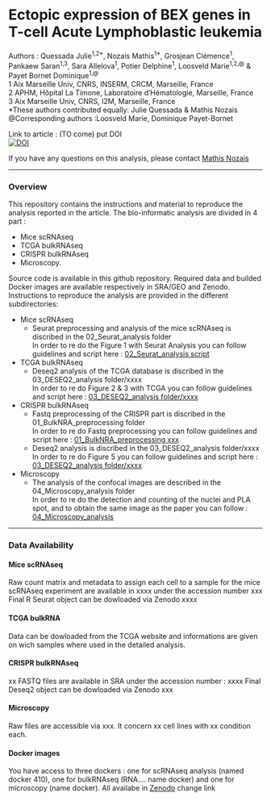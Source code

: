# Ectopic expression of BEX genes in T-cell Acute Lymphoblastic leukemia

Authors : Quessada Julie<sup>1,2*</sup>, Nozais Mathis<sup>1*</sup>, Grosjean Clémence<sup>1</sup>, Pankaew Saran<sup>1,3</sup>, Sara Allelova<sup>1</sup>, Potier Delphine<sup>1</sup>, Loosveld Marie<sup>1,2,@</sup> & Payet Bornet Dominique<sup>1,@</sup>  
1 Aix Marseille Univ, CNRS, INSERM, CRCM, Marseille, France  
2 APHM, Hôpital La Timone, Laboratoire d’Hématologie, Marseille, France  
3 Aix Marseille Univ, CNRS, I2M, Marseille, France  
*These authors contributed equally: Julie Quessada & Mathis Nozais  
@Corresponding authors :Loosveld Marie, Dominique Payet-Bornet

Link to article : (TO come) put DOI  
[![DOI](https://zenodo.org/badge/DOI/10.5281/zenodo.14044880.svg)](https://doi.org/10.5281/zenodo.14044880)

If you have any questions on this analysis, please contact [Mathis Nozais](mailto:mathis.nozais@live.fr)

---
### Overview

This repository contains the instructions and material to reproduce the analysis reported in the article. The bio-informatic analysis are divided in 4 part : 
- Mice scRNAseq
- TCGA bulkRNAseq
- CRISPR bulkRNAseq 
- Microscopy.

 Source code is available in this github repository. Required data and builded Docker images are available respectively in SRA/GEO and Zenodo. Instructions to reproduce the analysis are provided in the different subdirectories:

- Mice scRNAseq
    - Seurat preprocessing and analysis of the mice scRNAseq is discribed in the 02_Seurat_analysis folder <br/>
In order to re do the Figure 1 with Seurat Analysis you can follow guidelines and script here : [02_Seurat_analysis script](02_Seurat_analysis/README.md)
- TCGA bulkRNAseq
    - Deseq2 analysis of the TCGA database is discribed in the 03_DESEQ2_analysis folder/xxxx <br/>
    In order to re do Figure 2 & 3 with TCGA you can follow guidelines and script here : [03_DESEQ2_analysis folder/xxxx ](01_BulkNRA_preprocessing/README.md)
- CRISPR bulkRNAseq
    - Fastq preprocessing of the CRISPR part is discribed in the 01_BulkNRA_preprocessing folder <br/>
	In order to re do Fastq preprocessing you can follow guidelines and script here : [01_BulkNRA_preprocessing xxx](01_BulkNRA_preprocessing/README.md)
    - Deseq2 analysis is discribed in the 03_DESEQ2_analysis folder/xxxx <br/>
    In order to re do Figure 5 you can follow guidelines and script here : [03_DESEQ2_analysis folder/xxxx ](01_BulkNRA_preprocessing/README.md)
- Microscopy
    - The analysis of the confocal images are described in the 04_Microscopy_analysis folder <br/>
	In order to re do the detection and counting of the nuclei and PLA spot, and to obtain the same image as the paper you can follow : [04_Microscopy_analysis ](01_BulkNRA_preprocessing/README.md)

---
### Data Availability
#### Mice scRNAseq
Raw count matrix and metadata to assign each cell to a sample for the mice scRNAseq experiment are available in xxxx under the accession number xxx
Final R Seurat object can be dowloaded via Zenodo xxxx 

#### TCGA bulkRNA
Data can be dowloaded from the TCGA website and informations are given on wich samples where used in the detailed analysis.

#### CRISPR bulkRNAseq
xx FASTQ files are available in SRA under the accession number : xxxx
Final Deseq2 object can be dowloaded via Zenodo xxx

#### Microscopy 
Raw files are accessible via xxx. It concern xx cell lines with xx condition each.

#### Docker images
You have access to three dockers : one for scRNAseq analysis (named docker 410), one for bulkRNAseq (RNA.... name docker) and one for microscopy (name docker). All availabe in [Zenodo](https://doi.org/10.5281/zenodo.4636520) change link